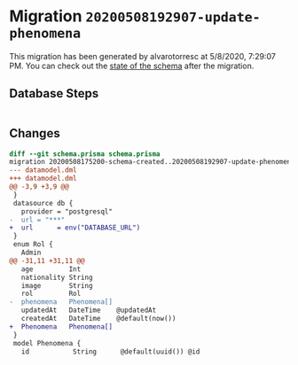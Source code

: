 # Migration `20200508192907-update-phenomena`

This migration has been generated by alvarotorresc at 5/8/2020, 7:29:07 PM.
You can check out the [state of the schema](./schema.prisma) after the migration.

## Database Steps

```sql

```

## Changes

```diff
diff --git schema.prisma schema.prisma
migration 20200508175200-schema-created..20200508192907-update-phenomena
--- datamodel.dml
+++ datamodel.dml
@@ -3,9 +3,9 @@
 }
 datasource db {
   provider = "postgresql"
-  url = "***"
+  url      = env("DATABASE_URL")
 }
 enum Rol {
   Admin
@@ -31,11 +31,11 @@
   age         Int
   nationality String
   image       String
   rol         Rol
-  phenomena   Phenomena[]
   updatedAt   DateTime    @updatedAt
   createdAt   DateTime    @default(now())
+  Phenomena   Phenomena[]
 }
 model Phenomena {
   id           String      @default(uuid()) @id
```


